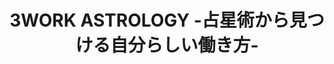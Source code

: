 ---
title: "3WORK ASTROLOGY -占星術から見つける自分らしい働き方-"
img: stream214.png
exturl: http://stream214.html.xdomain.jp
---